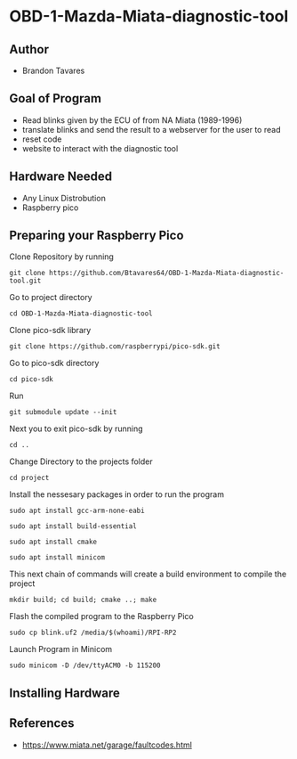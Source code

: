 # OBD-1-Mazda-Miata-diagnostic-tool

## Author 
- Brandon Tavares

## Goal of Program
- Read blinks given by the ECU of from NA Miata (1989-1996)
- translate blinks and send the result to a webserver for the user to read
- reset code
- website to interact with the diagnostic tool

## Hardware Needed
- Any Linux Distrobution
- Raspberry pico

## Preparing your Raspberry Pico

Clone Repository by running 
```
git clone https://github.com/Btavares64/OBD-1-Mazda-Miata-diagnostic-tool.git
```

Go to project directory
```
cd OBD-1-Mazda-Miata-diagnostic-tool
```

Clone pico-sdk library
```
git clone https://github.com/raspberrypi/pico-sdk.git
```

Go to pico-sdk directory
```
cd pico-sdk
```

Run 
```
git submodule update --init
```

Next you to exit pico-sdk by running
```
cd ..
```

Change Directory to the projects folder
```
cd project
```

Install the nessesary packages in order to run the program
```
sudo apt install gcc-arm-none-eabi
```

```
sudo apt install build-essential
```

```
sudo apt install cmake
```

```
sudo apt install minicom
```

This next chain of commands will create a build environment to compile the 
project
```
mkdir build; cd build; cmake ..; make
```

Flash the compiled program to the Raspberry Pico
```
sudo cp blink.uf2 /media/$(whoami)/RPI-RP2
```

Launch Program in Minicom
```
sudo minicom -D /dev/ttyACM0 -b 115200
```

## Installing Hardware

## References
- https://www.miata.net/garage/faultcodes.html

